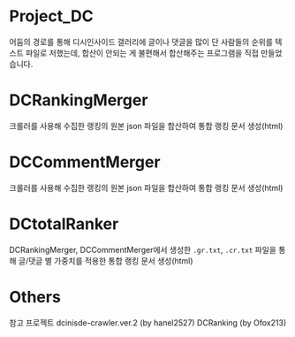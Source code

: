 # Project_DC

어둠의 경로를 통해 디시인사이드 갤러리에 글이나 댓글을 많이 단 사람들의 순위를 텍스트 파일로 저했는데, 합산이 안되는 게 불편해서 합산해주는 프로그램을 직접 만들었습니다.

# DCRankingMerger
크롤러를 사용해 수집한 랭킹의 원본 json 파일을 합산하여 통합 랭킹 문서 생성(html)
# DCCommentMerger
크롤러를 사용해 수집한 랭킹의 원본 json 파일을 합산하여 통합 랭킹 문서 생성(html)
# DCtotalRanker
DCRankingMerger, DCCommentMerger에서 생성한 ```.gr.txt```, ```.cr.txt``` 파일을 통해 글/댓글 별 가중치를 적용한 통합 랭킹 문서 생성(html)

# Others
참고 프로젝트
dcinisde-crawler.ver.2 (by hanel2527)
DCRanking (by Ofox213)
